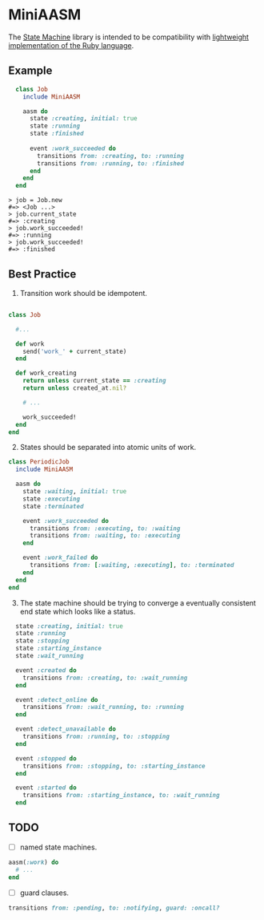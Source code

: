 # MiniAASM

The [State Machine](https://en.wikipedia.org/wiki/Finite-state_machine) library is intended to be compatibility with [lightweight implementation of the Ruby language](https://github.com/mruby/mruby).


## Example

```ruby
  class Job
    include MiniAASM

    aasm do
      state :creating, initial: true
      state :running
      state :finished
  
      event :work_succeeded do
        transitions from: :creating, to: :running
        transitions from: :running, to: :finished
      end
    end
  end
```

```
> job = Job.new
#=> <Job ...>
> job.current_state
#=> :creating
> job.work_succeeded!
#=> :running
> job.work_succeeded!
#=> :finished
```

## Best Practice

1. Transition work should be idempotent.
   
```ruby

class Job

  #...

  def work
    send('work_' + current_state)
  end

  def work_creating
    return unless current_state == :creating
    return unless created_at.nil?

    # ...

    work_succeeded!
  end
end
```

2. States should be separated into atomic units of work.
   
```ruby
class PeriodicJob
  include MiniAASM

  aasm do
    state :waiting, initial: true
    state :executing
    state :terminated

    event :work_succeeded do
      transitions from: :executing, to: :waiting
      transitions from: :waiting, to: :executing
    end

    event :work_failed do
      transitions from: [:waiting, :executing], to: :terminated
    end
  end
end
```

3. The state machine should be trying to converge a eventually consistent end state which looks like a status.

```ruby
  state :creating, initial: true
  state :running
  state :stopping
  state :starting_instance
  state :wait_running

  event :created do
    transitions from: :creating, to: :wait_running
  end

  event :detect_online do
    transitions from: :wait_running, to: :running
  end

  event :detect_unavailable do
    transitions from: :running, to: :stopping
  end

  event :stopped do
    transitions from: :stopping, to: :starting_instance
  end

  event :started do
    transitions from: :starting_instance, to: :wait_running
  end
```

## TODO

- [ ] named state machines.

```ruby
aasm(:work) do
  # ...
end
```

- [ ] guard clauses.

```ruby
transitions from: :pending, to: :notifying, guard: :oncall?
```

